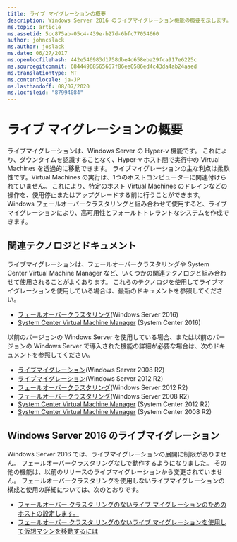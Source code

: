 ```yaml
---
title: ライブ マイグレーションの概要
description: Windows Server 2016 のライブマイグレーション機能の概要を示します。
ms.topic: article
ms.assetid: 5cc875ab-05c4-439e-b27d-6bfc77054660
author: johncslack
ms.author: joslack
ms.date: 06/27/2017
ms.openlocfilehash: 442e546983d1758dbe4d658eba29fca917e6225c
ms.sourcegitcommit: 68444968565667f86ee0586ed4c43da4ab24aaed
ms.translationtype: MT
ms.contentlocale: ja-JP
ms.lasthandoff: 08/07/2020
ms.locfileid: "87994084"
---
```

# <a name="live-migration-overview"></a>ライブ マイグレーションの概要

ライブマイグレーションは、Windows Server の Hyper-v 機能です。  これにより、ダウンタイムを認識することなく、Hyper-v ホスト間で実行中の Virtual Machines を透過的に移動できます。  ライブマイグレーションの主な利点は柔軟性です。Virtual Machines の実行は、1つのホストコンピューターに関連付けられていません。  これにより、特定のホスト Virtual Machines のドレインなどの操作を、使用停止またはアップグレードする前に行うことができます。  Windows フェールオーバークラスタリングと組み合わせて使用すると、ライブマイグレーションにより、高可用性とフォールトトレラントなシステムを作成できます。

## <a name="related-technologies-and-documentation"></a>関連テクノロジとドキュメント

ライブマイグレーションは、フェールオーバークラスタリングや System Center Virtual Machine Manager など、いくつかの関連テクノロジと組み合わせて使用されることがよくあります。  これらのテクノロジを使用してライブマイグレーションを使用している場合は、最新のドキュメントを参照してください。
* [フェールオーバークラスタリング](../../../failover-clustering/failover-clustering-overview.md)(Windows Server 2016)
* [System Center Virtual Machine Manager](/system-center/vmm/) (System Center 2016)

以前のバージョンの Windows Server を使用している場合、または以前のバージョンの Windows Server で導入された機能の詳細が必要な場合は、次のドキュメントを参照してください。
* [ライブマイグレーション](/previous-versions/windows/it-pro/microsoft-hyper-v-server-2008-R2/ee815293(v=ws.10))(Windows Server 2008 R2)
* [ライブマイグレーション](/previous-versions/windows/it-pro/windows-server-2012-R2-and-2012/hh831435(v=ws.11))(Windows Server 2012 R2)
* [フェールオーバークラスタリング](/previous-versions/windows/it-pro/windows-server-2012-R2-and-2012/hh831579(v=ws.11))(Windows Server 2012 R2)
* [フェールオーバークラスタリング](/previous-versions/windows/it-pro/windows-server-2008-R2-and-2008/ff182338(v=ws.10))(Windows Server 2008 R2)
* [System Center Virtual Machine Manager](/previous-versions/system-center/system-center-2012-R2/gg610610(v=sc.12)) (System Center 2012 R2)
* [System Center Virtual Machine Manager](https://technet.microsoft.com/library/cc917964.aspx) (System Center 2008 R2)

## <a name="live-migration-in-windows-server-2016"></a>Windows Server 2016 のライブマイグレーション

Windows Server 2016 では、ライブマイグレーションの展開に制限がありません。  フェールオーバークラスタリングなしで動作するようになりました。  その他の機能は、以前のリリースのライブマイグレーションから変更されていません。  フェールオーバークラスタリングを使用しないライブマイグレーションの構成と使用の詳細については、次のとおりです。
* [フェールオーバー クラスタ リングのないライブ マイグレーションのためのホストの設定します。](../deploy/set-up-hosts-for-live-migration-without-failover-clustering.md)
* [フェールオーバー クラスタ リングのないライブ マイグレーションを使用して仮想マシンを移動するには](use-live-migration-without-failover-clustering-to-move-a-virtual-machine.md)